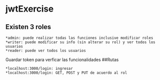 # jwtExercise
## Existen 3 roles
```
*admin: puede realizar todas las funciones inclusive modificar roles
*writer: puede modificar su info (sin alterar su rol) y ver todos los usuarios
*reader: puede ver todos los usuarios
```
Guardar token para verficar las funcionalidades
##Rutas
```
*localhost:3000/login: ingresar
*localhost:3000/login: GET, POST y PUT de acuerdo al rol
```

